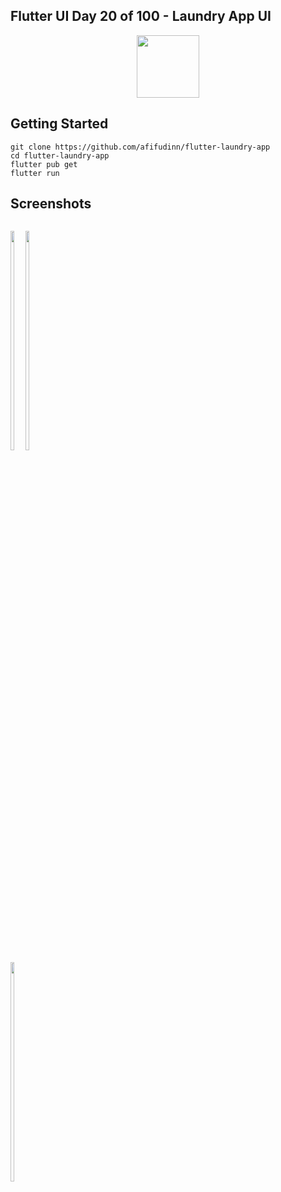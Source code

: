 ## Flutter UI Day 20 of 100 - Laundry App UI

<p align="center">
  <img src="https://avatars.githubusercontent.com/u/94339143?v=4" width=100/>
</p>

## Getting Started

```
git clone https://github.com/afifudinn/flutter-laundry-app
cd flutter-laundry-app
flutter pub get
flutter run
```

## Screenshots

<p style="float: left;">
  <img src="https://github.com/afifudinn/flutter-laundry-app/blob/main/screenshots/1.png" width="30%"/>
  <img src="https://github.com/afifudinn/flutter-laundry-app/blob/main/screenshots/2.png" width="30%"/>
  <img src="https://github.com/afifudinn/flutter-laundry-app/blob/main/screenshots/3.png" width="30%"/>
</p>
